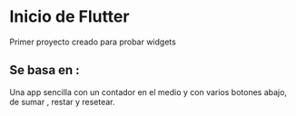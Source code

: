 # Inicio de Flutter

Primer proyecto creado para probar widgets

## Se basa en :
Una app sencilla con un contador en el medio y con varios botones abajo, de sumar , restar y resetear.
